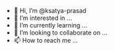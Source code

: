 - 👋 Hi, I’m @ksatya-prasad
- 👀 I’m interested in ...
- 🌱 I’m currently learning ...
- 💞️ I’m looking to collaborate on ...
- 📫 How to reach me ...

<!---
ksatya-prasad/ksatya-prasad is a ✨ special ✨ repository because its `README.md` (this file) appears on your GitHub profile.
You can click the Preview link to take a look at your changes.
--->
